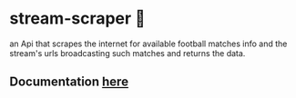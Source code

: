 # stream-scraper :magnet:
an Api that scrapes the internet for available football matches info and the stream's urls broadcasting such matches and returns the data.

## Documentation [here](https://documenter.getpostman.com/view/26203830/2s93JzM17D#7c39c355-1ff1-46ad-bab3-a2d0682d953c)
